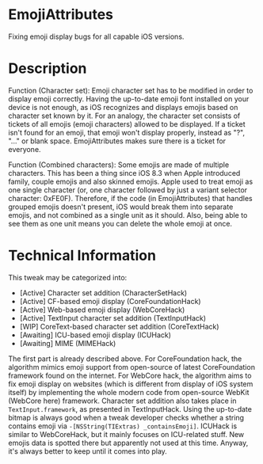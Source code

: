 EmojiAttributes
=============

Fixing emoji display bugs for all capable iOS versions.

Description
=============

Function (Character set): Emoji character set has to be modified in order to display emoji correctly. Having the up-to-date emoji font installed on your device is not enough, as iOS recognizes and displays emojis based on character set known by it. For an analogy, the character set consists of tickets of all emojis (emoji characters) allowed to be displayed. If a ticket isn't found for an emoji, that emoji won't display properly, instead as "?", "..." or blank space. EmojiAttributes makes sure there is a ticket for everyone.

Function (Combined characters): Some emojis are made of multiple characters. This has been a thing since iOS 8.3 when Apple introduced family, couple emojis and also skinned emojis. Apple used to treat emoji as one single character (or, one character followed by just a variant selector character: 0xFE0F). Therefore, if the code (in EmojiAttributes) that handles grouped emojis doesn't present, iOS would break them into separate emojis, and not combined as a single unit as it should. Also, being able to see them as one unit means you can delete the whole emoji at once.

Technical Information
=============

This tweak may be categorized into:
* [Active] Character set addition (CharacterSetHack)
* [Active] CF-based emoji display (CoreFoundationHack)
* [Active] Web-based emoji display (WebCoreHack)
* [Active] TextInput character set addition (TextInputHack)
* [WIP] CoreText-based character set addition (CoreTextHack)
* [Awaiting] ICU-based emoji display (ICUHack)
* [Awaiting] MIME (MIMEHack)

The first part is already described above. For CoreFoundation hack, the algorithm mimics emoji support from open-source of latest CoreFoundation framework
found on the internet. For WebCore hack, the algorithm aims to fix emoji
display on websites (which is different from display of iOS system itself) by implementing the whole modern code from open-source WebKit (WebCore here) framework.
Character set addition also takes place in `TextInput.framework`, as presented in TextInputHack. Using the up-to-date bitmap is always good when a tweak developer checks whether a string contains emoji via `-[NSString(TIExtras) _containsEmoji]`.
ICUHack is similar to WebCoreHack, but it mainly focuses on ICU-related stuff. New emojis data is spotted there but apparently not used at this time. Anyway, it's always better to keep until it comes into play.
